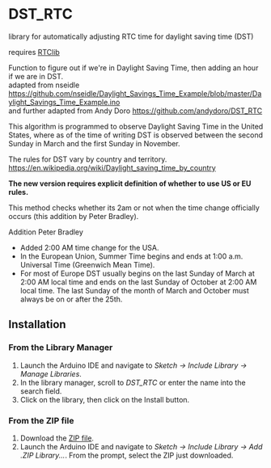 # DST_RTC
library for automatically adjusting RTC time for daylight saving time (DST)

requires [RTClib](https://github.com/adafruit/RTClib/)

Function to figure out if we're in Daylight Saving Time, then adding an hour if we are in DST.  
adapted from nseidle    https://github.com/nseidle/Daylight_Savings_Time_Example/blob/master/Daylight_Savings_Time_Example.ino  
and further adapted from Andy Doro    https://github.com/andydoro/DST_RTC  

This algorithm is programmed to observe Daylight Saving Time in the United States, where as of the time 
of writing DST is observed between the second Sunday in March and the first Sunday in November. 

The rules for DST vary by country and territory.  
https://en.wikipedia.org/wiki/Daylight_saving_time_by_country

**The new version requires explicit definition of whether to use US or EU rules.**

This method checks whether its 2am or not when the time change officially occurs (this addition by Peter Bradley). 

Addition Peter Bradley
- Added 2:00 AM time change for the USA.
- In the European Union, Summer Time begins and ends at 1:00 a.m. Universal Time (Greenwich Mean Time). 
- For most of Europe DST usually begins on the last Sunday of March at 2:00 AM local time and ends on the last Sunday of October at 2:00 AM local time. The last Sunday of the month of March and October must always be on or after the 25th.

## Installation
### From the Library Manager
1. Launch the Arduino IDE and navigate to *Sketch → Include Library → Manage Libraries*.
2. In the library manager, scroll to *DST_RTC* or enter the name into the search field.
3. Click on the library, then click on the Install button.

### From the ZIP file
1. Download the [ZIP file](https://github.com/andydoro/DST_RTC/archive/master.zip).
2. Launch the Arduino IDE and navigate to *Sketch → Include Library → Add .ZIP Library...*. From the prompt, select the ZIP just downloaded.
